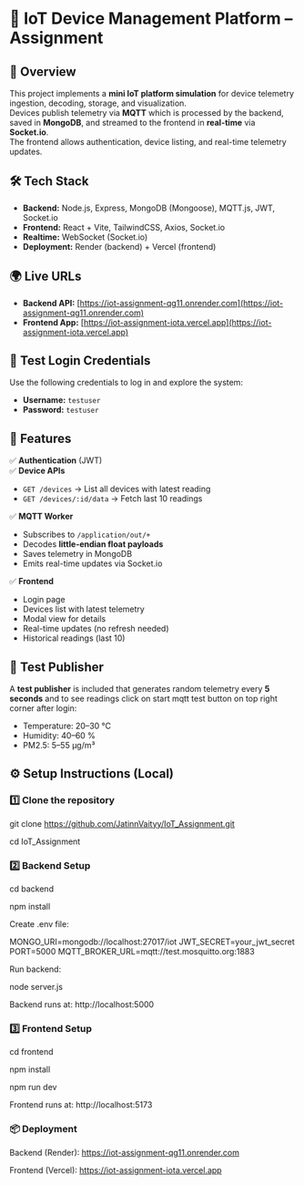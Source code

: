 # 📡 IoT Device Management Platform – Assignment 

## 📌 Overview
This project implements a **mini IoT platform simulation** for device telemetry ingestion, decoding, storage, and visualization.  
Devices publish telemetry via **MQTT** which is processed by the backend, saved in **MongoDB**, and streamed to the frontend in **real-time** via **Socket.io**.  
The frontend allows authentication, device listing, and real-time telemetry updates.


## 🛠 Tech Stack
- **Backend:** Node.js, Express, MongoDB (Mongoose), MQTT.js, JWT, Socket.io  
- **Frontend:** React + Vite, TailwindCSS, Axios, Socket.io 
- **Realtime:** WebSocket (Socket.io)    
- **Deployment:** Render (backend) + Vercel (frontend)  


## 🌍 Live URLs
- **Backend API:** [https://iot-assignment-qg11.onrender.com](https://iot-assignment-qg11.onrender.com)  
- **Frontend App:** [https://iot-assignment-iota.vercel.app](https://iot-assignment-iota.vercel.app)  


## 🔑 Test Login Credentials
Use the following credentials to log in and explore the system:
- **Username:** `testuser`  
- **Password:** `testuser`  


## 🚀 Features
✅ **Authentication** (JWT)  
✅ **Device APIs**
- `GET /devices` → List all devices with latest reading
- `GET /devices/:id/data` → Fetch last 10 readings  

✅ **MQTT Worker**
- Subscribes to `/application/out/+`
- Decodes **little-endian float payloads**
- Saves telemetry in MongoDB
- Emits real-time updates via Socket.io  

✅ **Frontend**
- Login page  
- Devices list with latest telemetry  
- Modal view for details  
- Real-time updates (no refresh needed)  
- Historical readings (last 10)  


## 🧪 Test Publisher
A **test publisher** is included that generates random telemetry every **5 seconds** and to see readings click on start mqtt test button on top right corner after login:
- Temperature: 20–30 °C  
- Humidity: 40–60 %  
- PM2.5: 5–55 µg/m³  


## ⚙️ Setup Instructions (Local)

### 1️⃣ Clone the repository

git clone https://github.com/JatinnVaityy/IoT_Assignment.git

cd IoT_Assignment

### 2️⃣ Backend Setup

cd backend

npm install

Create .env file:

MONGO_URI=mongodb://localhost:27017/iot
JWT_SECRET=your_jwt_secret
PORT=5000
MQTT_BROKER_URL=mqtt://test.mosquitto.org:1883

Run backend:

node server.js

Backend runs at: http://localhost:5000

### 3️⃣ Frontend Setup

cd frontend

npm install

npm run dev

Frontend runs at: http://localhost:5173



### 📦 Deployment

Backend (Render): https://iot-assignment-qg11.onrender.com

Frontend (Vercel): https://iot-assignment-iota.vercel.app
